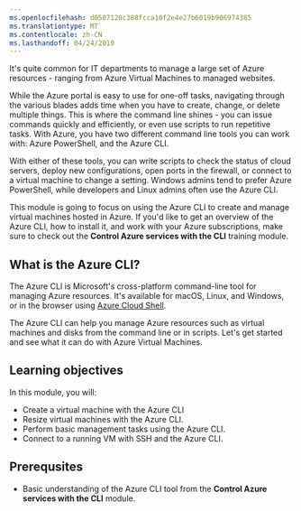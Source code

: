 ```yaml
---
ms.openlocfilehash: d0587120c388fcca10f2e4e27b6019b906974385
ms.translationtype: MT
ms.contentlocale: zh-CN
ms.lasthandoff: 04/24/2019
---
```

It's quite common for IT departments to manage a large set of Azure resources - ranging from Azure Virtual Machines to managed websites.

While the Azure portal is easy to use for one-off tasks, navigating through the various blades adds time when you have to create, change, or delete multiple things. This is where the command line shines - you can issue commands quickly and efficiently, or even use scripts to run repetitive tasks. With Azure, you have two different command line tools you can work with: Azure PowerShell, and the Azure CLI.

With either of these tools, you can write scripts to check the status of cloud servers, deploy new configurations, open ports in the firewall, or connect to a virtual machine to change a setting. Windows admins tend to prefer Azure PowerShell, while developers and Linux admins often use the Azure CLI.

This module is going to focus on using the Azure CLI to create and manage virtual machines hosted in Azure. If you'd like to get an overview of the Azure CLI, how to install it, and work with your Azure subscriptions, make sure to check out the **Control Azure services with the CLI** training module.

## <a name="what-is-the-azure-cli"></a>What is the Azure CLI?

The Azure CLI is Microsoft's cross-platform command-line tool for managing Azure resources. It's available for macOS, Linux, and Windows, or in the browser using [Azure Cloud Shell](https://docs.microsoft.com/azure/cloud-shell/overview).

The Azure CLI can help you manage Azure resources such as virtual machines and disks from the command line or in scripts. Let's get started and see what it can do with Azure Virtual Machines.

## <a name="learning-objectives"></a>Learning objectives

In this module, you will:

- Create a virtual machine with the Azure CLI
- Resize virtual machines with the Azure CLI.
- Perform basic management tasks using the Azure CLI.
- Connect to a running VM with SSH and the Azure CLI.

## <a name="prerequsites"></a>Prerequsites

- Basic understanding of the Azure CLI tool from the **Control Azure services with the CLI** module.